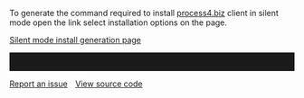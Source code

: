To generate the command required to install [process4.biz](https://process4.biz/) client in silent mode open the link select installation options on the page.

[Silent mode install generation page](https://dev.process4.biz/confluence/pages/viewpage.action?pageId=102891560)
<hr style="padding-top:2rem" />
<a href="https://github.com/process4/docs/issues" target="_blank" class="bgw btn btn-primary btn-lg shadow-sm">Report an issue</a>
<a href="https://github.com/process4/docs" target="_blank" class="bgw btn btn-primary btn-lg shadow-sm" style="margin-left:10px;">View source code</a>